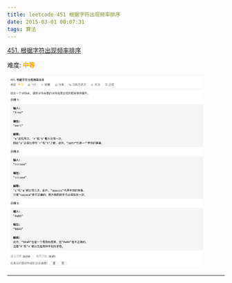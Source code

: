 ```yaml
---
title: leetcode-451 根据字符出现频率排序
date: 2015-03-01 00:07:31
tags: 算法
---
```





[451. 根据字符出现频率排序](https://leetcode-cn.com/problems/sort-characters-by-frequency/)

难度:  <font color="orange">**中等**</font>


<img src="leetcode-451-根据字符出现频率排序/0.png" width = 90% height = 50% />


<br>


---
